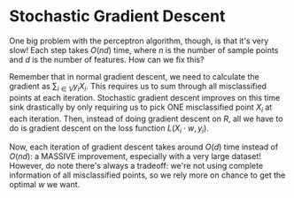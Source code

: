 # Stochastic Gradient Descent

One big problem with the perceptron algorithm, though, is that it's very slow! Each step takes $O(nd)$ time, where $n$ is the number of sample points and $d$ is the number of features. How can we fix this? 

Remember that in normal gradient descent, we need to calculate the gradient as $\sum_{i \in V}y_iX_i$. This requires us to sum through all misclassified points at each iteration. Stochastic gradient descent improves on this time sink drastically by only requiring us to pick ONE misclassified point $X_i$ at each iteration. Then, instead of doing gradient descent on $R$, all we have to do is gradient descent on the loss function $L(X_i \cdot w, y_i)$. 

Now, each iteration of gradient descent takes around $O(d)$ time instead of $O(nd)$: a MASSIVE improvement, especially with a very large dataset! However, do note there's always a tradeoff: we're not using complete information of all misclassified points, so we rely more on chance to get the optimal $w$ we want. 

<!-- TODO: Include pseudocode for SGD -->